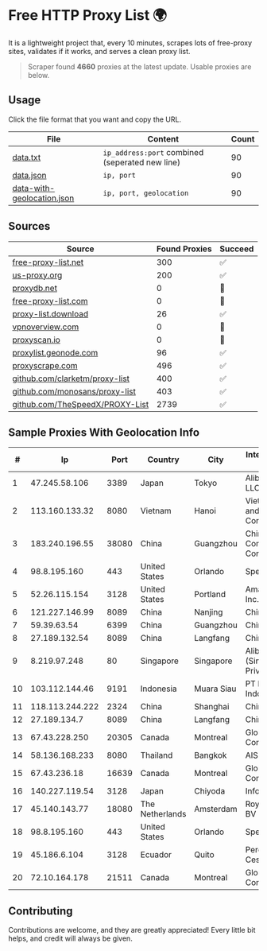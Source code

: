 
# Free HTTP Proxy List 🌍

It is a lightweight project that, every 10 minutes, scrapes lots of free-proxy sites, validates if it works, and serves a clean proxy list.


> Scraper found **4660** proxies at the latest update. Usable proxies are below.

## Usage

Click the file format that you want and copy the URL.


|File|Content|Count|
|----|-------|-----|
|[data.txt](https://raw.githubusercontent.com/themiralay/Proxy-List-World/master/data.txt)|`ip_address:port` combined (seperated new line)|90|
|[data.json](https://raw.githubusercontent.com/themiralay/Proxy-List-World/master/data.json)|`ip, port`|90|
|[data-with-geolocation.json](https://raw.githubusercontent.com/themiralay/Proxy-List-World/master/data-with-geolocation.json)|`ip, port, geolocation`|90|

## Sources

|Source|Found Proxies|Succeed|
|------|-------------|-------|
|[free-proxy-list.net](https://free-proxy-list.net)|300|✅|
|[us-proxy.org](https://www.us-proxy.org)|200|✅|
|[proxydb.net](http://proxydb.net)|0|🚫|
|[free-proxy-list.com](https://free-proxy-list.com/?page=&port=&type%5B%5D=http&type%5B%5D=https&up_time=0&search=Search)|0|🚫|
|[proxy-list.download](https://www.proxy-list.download/HTTP)|26|✅|
|[vpnoverview.com](https://vpnoverview.com/privacy/anonymous-browsing/free-proxy-servers)|0|🚫|
|[proxyscan.io](https://www.proxyscan.io)|0|🚫|
|[proxylist.geonode.com](https://proxylist.geonode.com/api/proxy-list?limit=300&page=1&sort_by=lastChecked&sort_type=desc&protocols=http,https)|96|✅|
|[proxyscrape.com](https://api.proxyscrape.com/v2/?request=displayproxies&protocol=http&timeout=10000&country=all&ssl=all&anonymity=all)|496|✅|
|[github.com/clarketm/proxy-list](https://raw.githubusercontent.com/clarketm/proxy-list/master/proxy-list-raw.txt)|400|✅|
|[github.com/monosans/proxy-list](https://raw.githubusercontent.com/monosans/proxy-list/main/proxies/http.txt)|403|✅|
|[github.com/TheSpeedX/PROXY-List](https://raw.githubusercontent.com/TheSpeedX/PROXY-List/master/http.txt)|2739|✅|


## Sample Proxies With Geolocation Info

|#|Ip|Port|Country|City|Internet Service Provider|
|-|--|----|-------|----|-------------------------|
|1|47.245.58.106|3389|Japan|Tokyo|Alibaba Cloud LLC|
|2|113.160.133.32|8080|Vietnam|Hanoi|VietNam Post and Telecom Corporation|
|3|183.240.196.55|38080|China|Guangzhou|China Mobile Communications Corporation|
|4|98.8.195.160|443|United States|Orlando|Spectrum|
|5|52.26.115.154|3128|United States|Portland|Amazon.com, Inc.|
|6|121.227.146.99|8089|China|Nanjing|China Telecom|
|7|59.39.63.54|6399|China|Guangzhou|Chinanet|
|8|27.189.132.54|8089|China|Langfang|Chinanet|
|9|8.219.97.248|80|Singapore|Singapore|Alibaba Cloud (Singapore) Private Limited|
|10|103.112.144.46|9191|Indonesia|Muara Siau|PT Phinisi Media Indonesia|
|11|118.113.244.222|2324|China|Shanghai|Chinanet|
|12|27.189.134.7|8089|China|Langfang|Chinanet|
|13|67.43.228.250|20305|Canada|Montreal|GloboTech Communications|
|14|58.136.168.233|8080|Thailand|Bangkok|AIS-Fibre|
|15|67.43.236.18|16639|Canada|Montreal|GloboTech Communications|
|16|140.227.119.54|3128|Japan|Chiyoda|InfoSphere|
|17|45.140.143.77|18080|The Netherlands|Amsterdam|RoyaleHosting BV|
|18|98.8.195.160|443|United States|Orlando|Spectrum|
|19|45.186.6.104|3128|Ecuador|Quito|Perez Tito Julio Cesar|
|20|72.10.164.178|21511|Canada|Montreal|GloboTech Communications|



## Contributing

Contributions are welcome, and they are greatly appreciated! Every
little bit helps, and credit will always be given.

